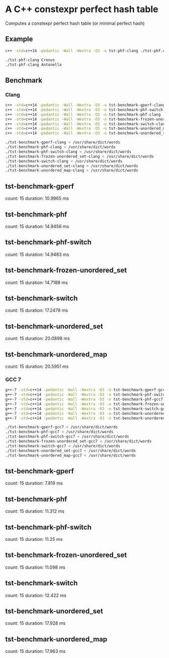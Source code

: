 # A C++ constexpr perfect hash table

Computes a constexpr perfect hash table (or minimal perfect hash)

## Example

```sh
c++ -std=c++14 -pedantic -Wall -Wextra -O3 -o tst-phf-clang ./tst-phf.cc

./tst-phf-clang Cronus
./tst-phf-clang Antonella
```

## Benchmark

### Clang

```sh
c++ -std=c++14 -pedantic -Wall -Wextra -O3 -o tst-benchmark-gperf-clang ./tst-benchmark-gperf.cc
c++ -std=c++14 -pedantic -Wall -Wextra -O3 -o tst-benchmark-phf-switch-clang ./tst-benchmark-phf-switch.cc
c++ -std=c++14 -pedantic -Wall -Wextra -O3 -o tst-benchmark-phf-clang ./tst-benchmark-phf.cc
c++ -std=c++14 -pedantic -Wall -Wextra -O3 -o tst-benchmark-frozen-unordered_set-clang -I ./frozen/include ./tst-benchmark-frozen-unordered_set.cc
c++ -std=c++14 -pedantic -Wall -Wextra -O3 -o tst-benchmark-switch-clang ./tst-benchmark-switch.cc
c++ -std=c++14 -pedantic -Wall -Wextra -O3 -o tst-benchmark-unordered_map-clang ./tst-benchmark-unordered_map.cc
c++ -std=c++14 -pedantic -Wall -Wextra -O3 -o tst-benchmark-unordered_set-clang ./tst-benchmark-unordered_set.cc

./tst-benchmark-gperf-clang < /usr/share/dict/words
./tst-benchmark-phf-clang < /usr/share/dict/words
./tst-benchmark-phf-switch-clang < /usr/share/dict/words
./tst-benchmark-frozen-unordered_set-clang < /usr/share/dict/words
./tst-benchmark-switch-clang < /usr/share/dict/words
./tst-benchmark-unordered_set-clang < /usr/share/dict/words
./tst-benchmark-unordered_map-clang < /usr/share/dict/words
```

tst-benchmark-gperf
-------------------
count: 15
duration: 10.9965 ms

tst-benchmark-phf
-----------------
count: 15
duration: 14.9456 ms

tst-benchmark-phf-switch
------------------------
count: 15
duration: 14.9483 ms

tst-benchmark-frozen-unordered_set
----------------------------------
count: 15
duration: 14.7188 ms

tst-benchmark-switch
--------------------
count: 15
duration: 17.2478 ms

tst-benchmark-unordered_set
---------------------------
count: 15
duration: 20.0898 ms

tst-benchmark-unordered_map
---------------------------
count: 15
duration: 20.5951 ms


### GCC 7

```sh
g++-7 -std=c++14 -pedantic -Wall -Wextra -O3 -o tst-benchmark-gperf-gcc7 ./tst-benchmark-gperf.cc
g++-7 -std=c++14 -pedantic -Wall -Wextra -O3 -o tst-benchmark-phf-switch-gcc7 ./tst-benchmark-phf-switch.cc
g++-7 -std=c++14 -pedantic -Wall -Wextra -O3 -o tst-benchmark-phf-gcc7 ./tst-benchmark-phf.cc
g++-7 -std=c++14 -pedantic -Wall -Wextra -O3 -o tst-benchmark-frozen-unordered_set-gcc7 -I ./frozen/include ./tst-benchmark-frozen-unordered_set.cc
g++-7 -std=c++14 -pedantic -Wall -Wextra -O3 -o tst-benchmark-switch-gcc7 ./tst-benchmark-switch.cc
g++-7 -std=c++14 -pedantic -Wall -Wextra -O3 -o tst-benchmark-unordered_map-gcc7 ./tst-benchmark-unordered_map.cc
g++-7 -std=c++14 -pedantic -Wall -Wextra -O3 -o tst-benchmark-unordered_set-gcc7 ./tst-benchmark-unordered_set.cc

./tst-benchmark-gperf-gcc7 < /usr/share/dict/words
./tst-benchmark-phf-gcc7 < /usr/share/dict/words
./tst-benchmark-phf-switch-gcc7 < /usr/share/dict/words
./tst-benchmark-frozen-unordered_set-gcc7 < /usr/share/dict/words
./tst-benchmark-switch-gcc7 < /usr/share/dict/words
./tst-benchmark-unordered_set-gcc7 < /usr/share/dict/words
./tst-benchmark-unordered_map-gcc7 < /usr/share/dict/words
```

tst-benchmark-gperf
-------------------
count: 15
duration: 7.819 ms

tst-benchmark-phf
-----------------
count: 15
duration: 11.312 ms

tst-benchmark-phf-switch
------------------------
count: 15
duration: 11.25 ms

tst-benchmark-frozen-unordered_set
----------------------------------
count: 15
duration: 11.098 ms

tst-benchmark-switch
--------------------
count: 15
duration: 12.422 ms

tst-benchmark-unordered_set
---------------------------
count: 15
duration: 17.928 ms

tst-benchmark-unordered_map
---------------------------
count: 15
duration: 17.963 ms
